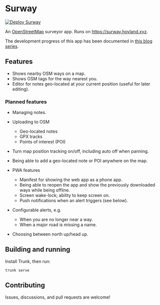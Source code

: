# Surway

[![Deploy Surway](https://github.com/torhovland/surway/actions/workflows/deploy.yml/badge.svg)](https://github.com/torhovland/surway/actions/workflows/deploy.yml)

An [OpenStreetMap](https://www.openstreetmap.org/) surveyor app. Runs on https://surway.hovland.xyz.

The development progress of this app has been documented in [this blog series](https://blogg.bekk.no/building-an-openstreetmap-app-in-rust-part-i-2adf72c75229).

## Features

- Shows nearby OSM ways on a map.
- Shows OSM tags for the way nearest you.
- Editor for notes geo-located at your current position (useful for later editing).

### Planned features

- Managing notes.

- Uploading to OSM
    - Geo-located notes
    - GPX tracks
    - Points of interest (POI)

- Turn map position tracking on/off, including auto off when panning.

- Being able to add a geo-located note or POI anywhere on the map.

- PWA features
    - Manifest for showing the web app as a phone app.
    - Being able to reopen the app and show the previously downloaded ways while being offline.
    - Screen wake-lock; ability to keep screen on.
    - Push notifications when an alert triggers (see below).

- Configurable alerts, e.g.
    - When you are no longer near a way.
    - When a major road is missing a name.

- Choosing between north up/head up.

## Building and running

Install Trunk, then run:

```
trunk serve      
```

## Contributing

Issues, discussions, and pull requests are welcome!
